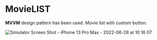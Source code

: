 # MovieLIST

**MVVM** design pattern has been used.
Movie list with custom button.

![Simulator Screen Shot - iPhone 13 Pro Max - 2022-06-28 at 10 16 07](https://user-images.githubusercontent.com/54404231/176117684-23d1e6fe-b95a-488d-b396-f079b5fb44c2.png)


